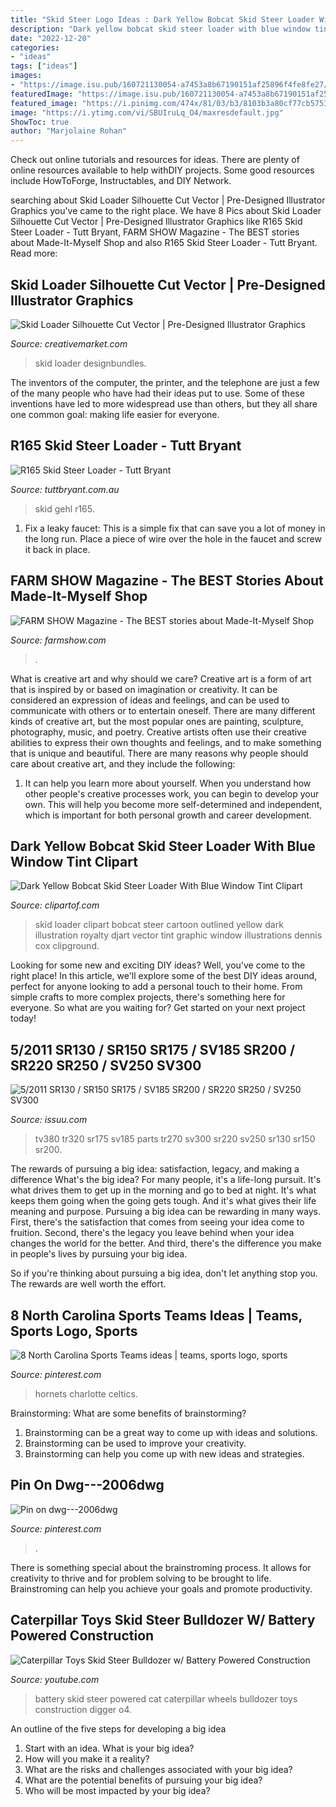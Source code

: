 ```yaml
---
title: "Skid Steer Logo Ideas : Dark Yellow Bobcat Skid Steer Loader With Blue Window Tint Clipart"
description: "Dark yellow bobcat skid steer loader with blue window tint clipart"
date: "2022-12-20"
categories:
- "ideas"
tags: ["ideas"]
images:
- "https://image.isu.pub/160721130054-a7453a8b67190151af25896f4fe8fe27/jpg/page_1.jpg"
featuredImage: "https://image.isu.pub/160721130054-a7453a8b67190151af25896f4fe8fe27/jpg/page_1.jpg"
featured_image: "https://i.pinimg.com/474x/81/03/b3/8103b3a80cf77cb57536926835df31d4--nba-stars-charlotte-hornets.jpg"
image: "https://i.ytimg.com/vi/SBUIruLq_O4/maxresdefault.jpg"
ShowToc: true
author: "Marjolaine Rohan"
---
```



Check out online tutorials and resources for ideas. There are plenty of online resources available to help withDIY projects. Some good resources include HowToForge, Instructables, and DIY Network. 

	

		
searching about Skid Loader Silhouette Cut Vector | Pre-Designed Illustrator Graphics you've came to the right place. We have 8 Pics about Skid Loader Silhouette Cut Vector | Pre-Designed Illustrator Graphics like R165 Skid Steer Loader - Tutt Bryant, FARM SHOW Magazine - The BEST stories about Made-It-Myself Shop and also R165 Skid Steer Loader - Tutt Bryant. Read more:
		
    
## Skid Loader Silhouette Cut Vector | Pre-Designed Illustrator Graphics

<img loading=lazy src="https://images.creativemarket.com/0.1.0/ps/6770508/1250/825/m1/fpnw/wm0/skid_loader_banner-.jpg?1564809548&amp;s=b321239b612f6553712e0ccb4076f578" onerror="this.onerror=null;this.src='https://tse2.mm.bing.net/th?id=OIP.dPq4kzvYXailJq_q9_QOngHaE4&amp;pid=15.1';" alt="Skid Loader Silhouette Cut Vector | Pre-Designed Illustrator Graphics">

_Source: creativemarket.com_

>skid loader designbundles. 

	

The inventors of the computer, the printer, and the telephone are just a few of the many people who have had their ideas put to use. Some of these inventions have led to more widespread use than others, but they all share one common goal: making life easier for everyone.

    
## R165 Skid Steer Loader - Tutt Bryant

<img loading=lazy src="https://tuttbryant.com.au/wp-content/uploads/2019/12/GEHL-832-x-848.jpg" onerror="this.onerror=null;this.src='https://tse2.mm.bing.net/th?id=OIP.zScHNEd5tEW4Z3eX8ccPVQHaHj&amp;pid=15.1';" alt="R165 Skid Steer Loader - Tutt Bryant">

_Source: tuttbryant.com.au_

>skid gehl r165. 

	

1. Fix a leaky faucet: This is a simple fix that can save you a lot of money in the long run. Place a piece of wire over the hole in the faucet and screw it back in place.

    
## FARM SHOW Magazine - The BEST Stories About Made-It-Myself Shop

<img loading=lazy src="https://www.farmshow.com/images/articles/27/5/16159_l.jpg" onerror="this.onerror=null;this.src='https://tse3.mm.bing.net/th?id=OIP.92Cy_7Y0fkBDc0F5I00xNAHaJX&amp;pid=15.1';" alt="FARM SHOW Magazine - The BEST stories about Made-It-Myself Shop">

_Source: farmshow.com_

>. 

	

What is creative art and why should we care?
Creative art is a form of art that is inspired by or based on imagination or creativity. It can be considered an expression of ideas and feelings, and can be used to communicate with others or to entertain oneself. There are many different kinds of creative art, but the most popular ones are painting, sculpture, photography, music, and poetry. Creative artists often use their creative abilities to express their own thoughts and feelings, and to make something that is unique and beautiful. There are many reasons why people should care about creative art, and they include the following: 
1) It can help you learn more about yourself. When you understand how other people's creative processes work, you can begin to develop your own. This will help you become more self-determined and independent, which is important for both personal growth and career development.

    
## Dark Yellow Bobcat Skid Steer Loader With Blue Window Tint Clipart

<img loading=lazy src="http://images.clipartof.com/small/1199893-Cartoon-Of-An-Outlined-Bobcat-Skid-Steer-Loader-Royalty-Free-Vector-Clipart.jpg" onerror="this.onerror=null;this.src='https://tse3.mm.bing.net/th?id=OIP.xK736EaUnVD3BnkKFaiZFAHaHv&amp;pid=15.1';" alt="Dark Yellow Bobcat Skid Steer Loader With Blue Window Tint Clipart">

_Source: clipartof.com_

>skid loader clipart bobcat steer cartoon outlined yellow dark illustration royalty djart vector tint graphic window illustrations dennis cox clipground. 

	

Looking for some new and exciting DIY ideas? Well, you've come to the right place! In this article, we'll explore some of the best DIY ideas around, perfect for anyone looking to add a personal touch to their home. From simple crafts to more complex projects, there's something here for everyone. So what are you waiting for? Get started on your next project today!

    
## 5/2011 SR130 / SR150 SR175 / SV185 SR200 / SR220 SR250 / SV250 SV300

<img loading=lazy src="https://image.isu.pub/160721130054-a7453a8b67190151af25896f4fe8fe27/jpg/page_1.jpg" onerror="this.onerror=null;this.src='https://tse4.mm.bing.net/th?id=OIP.nxHB9Vb28VhGdtRyEK4i3AHaKe&amp;pid=15.1';" alt="5/2011 SR130 / SR150 SR175 / SV185 SR200 / SR220 SR250 / SV250 SV300">

_Source: issuu.com_

>tv380 tr320 sr175 sv185 parts tr270 sv300 sr220 sv250 sr130 sr150 sr200. 

	

The rewards of pursuing a big idea: satisfaction, legacy, and making a difference
What's the big idea? For many people, it's a life-long pursuit. It's what drives them to get up in the morning and go to bed at night. It's what keeps them going when the going gets tough. And it's what gives their life meaning and purpose.
 Pursuing a big idea can be rewarding in many ways. First, there's the satisfaction that comes from seeing your idea come to fruition. Second, there's the legacy you leave behind when your idea changes the world for the better. And third, there's the difference you make in people's lives by pursuing your big idea.

So if you're thinking about pursuing a big idea, don't let anything stop you. The rewards are well worth the effort.

    
## 8 North Carolina Sports Teams Ideas | Teams, Sports Logo, Sports

<img loading=lazy src="https://i.pinimg.com/474x/81/03/b3/8103b3a80cf77cb57536926835df31d4--nba-stars-charlotte-hornets.jpg" onerror="this.onerror=null;this.src='https://tse2.mm.bing.net/th?id=OIP.KxMmV1C8qyGIiiLcOy8a_gAAAA&amp;pid=15.1';" alt="8 North Carolina Sports Teams ideas | teams, sports logo, sports">

_Source: pinterest.com_

>hornets charlotte celtics. 

	

Brainstorming: What are some benefits of brainstorming?
1. Brainstorming can be a great way to come up with ideas and solutions.
2. Brainstorming can be used to improve your creativity.
3. Brainstorming can help you come up with new ideas and strategies.

    
## Pin On Dwg---2006dwg

<img loading=lazy src="https://i.pinimg.com/736x/e4/22/ed/e422edd08ddad5670d5a0bfd60bad61f.jpg" onerror="this.onerror=null;this.src='https://tse1.mm.bing.net/th?id=OIP.z5fqJHJRRR2LH2UnG_xQQQHaEe&amp;pid=15.1';" alt="Pin on dwg---2006dwg">

_Source: pinterest.com_

>. 

	

There is something special about the brainstroming process. It allows for creativity to thrive and for problem solving to be brought to life. Brainstroming can help you achieve your goals and promote productivity.

    
## Caterpillar Toys Skid Steer Bulldozer W/ Battery Powered Construction

<img loading=lazy src="https://i.ytimg.com/vi/SBUIruLq_O4/maxresdefault.jpg" onerror="this.onerror=null;this.src='https://tse2.mm.bing.net/th?id=OIP.o7aGDbVAG2Fqzz7Wen9JGAHaEK&amp;pid=15.1';" alt="Caterpillar Toys Skid Steer Bulldozer w/ Battery Powered Construction">

_Source: youtube.com_

>battery skid steer powered cat caterpillar wheels bulldozer toys construction digger o4. 

	

An outline of the five steps for developing a big idea
1. Start with an idea. What is your big idea?
2. How will you make it a reality?
3. What are the risks and challenges associated with your big idea?
4. What are the potential benefits of pursuing your big idea?
5. Who will be most impacted by your big idea?

